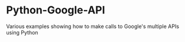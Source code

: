 # Python-Google-API
Various examples showing how to make calls to Google's multiple APIs using Python
